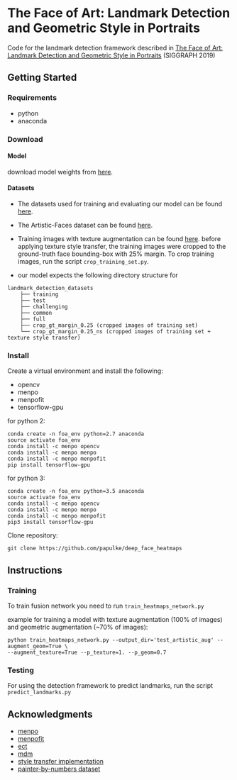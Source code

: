 # The Face of Art: Landmark Detection and Geometric Style in Portraits

Code for the landmark detection framework described in [The Face of Art: Landmark Detection and Geometric Style in Portraits](http://www.faculty.idc.ac.il/arik/site/foa/face-of-art.asp) (SIGGRAPH 2019)

## Getting Started

### Requirements

* python
* anaconda

### Download

#### Model
download model weights from [here](https://www.dropbox.com/sh/hrxcyug1bmbj6cs/AAAxq_zI5eawcLjM8zvUwaXha?dl=0).

#### Datasets
* The datasets used for training and evaluating our model can be found [here](https://ibug.doc.ic.ac.uk/resources/facial-point-annotations/).

* The Artistic-Faces dataset can be found [here](http://www.faculty.idc.ac.il/arik/site/foa/artistic-faces-dataset.asp).

* Training images with texture augmentation can be found [here](https://www.dropbox.com/sh/av2k1i1082z0nie/AAC5qV1E2UkqpDLVsv7TazMta?dl=0).
  before applying texture style transfer, the training images were cropped to the ground-truth face bounding-box with 25% margin. To crop training images, run the script `crop_training_set.py`.

* our model expects the following directory structure for 
```
landmark_detection_datasets
    ├── training
    ├── test
    ├── challenging
    ├── common
    ├── full
    ├── crop_gt_margin_0.25 (cropped images of training set)
    └── crop_gt_margin_0.25_ns (cropped images of training set + texture style transfer)
```    
### Install

Create a virtual environment and install the following:
* opencv
* menpo
* menpofit
* tensorflow-gpu

for python 2:
```
conda create -n foa_env python=2.7 anaconda
source activate foa_env
conda install -c menpo opencv
conda install -c menpo menpo
conda install -c menpo menpofit
pip install tensorflow-gpu

```

for python 3:
```
conda create -n foa_env python=3.5 anaconda
source activate foa_env
conda install -c menpo opencv
conda install -c menpo menpo
conda install -c menpo menpofit
pip3 install tensorflow-gpu

```

Clone repository:

```
git clone https://github.com/papulke/deep_face_heatmaps
```

## Instructions

### Training

To train fusion network you need to run `train_heatmaps_network.py`

example for training a model with texture augmentation (100% of images) and geometric augmentation (~70% of images):
```
python train_heatmaps_network.py --output_dir='test_artistic_aug' --augment_geom=True \
--augment_texture=True --p_texture=1. --p_geom=0.7
```

### Testing 

For using the detection framework to predict landmarks, run the script `predict_landmarks.py`

## Acknowledgments

* [menpo](https://github.com/menpo/menpo)
* [menpofit](https://github.com/menpo/menpofit)
* [ect](https://github.com/HongwenZhang/ECT-FaceAlignment)
* [mdm](https://github.com/trigeorgis/mdm)
* [style transfer implementation](https://github.com/woodrush/neural-art-tf)
* [painter-by-numbers dataset](https://www.kaggle.com/c/painter-by-numbers/data)
